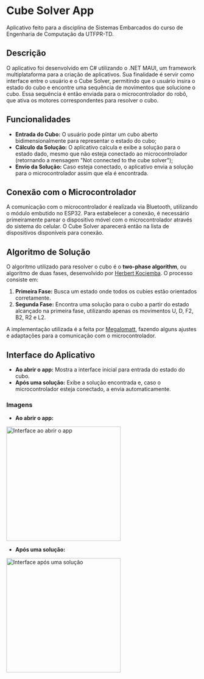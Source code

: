 # Cube Solver App

Aplicativo feito para a disciplina de Sistemas Embarcados do curso de Engenharia de Computação da UTFPR-TD.

## Descrição

O aplicativo foi desenvolvido em C# utilizando o .NET MAUI, um framework multiplataforma para a criação de aplicativos. Sua finalidade é servir como interface entre o usuário e o Cube Solver, permitindo que o usuário insira o estado do cubo e encontre uma sequência de movimentos que solucione o cubo. Essa sequência é então enviada para o microcontrolador do robô, que ativa os motores correspondentes para resolver o cubo.

## Funcionalidades

- **Entrada do Cubo:** O usuário pode pintar um cubo aberto bidimensionalmente para representar o estado do cubo;
- **Cálculo da Solução:** O aplicativo calcula e exibe a solução para o estado dado, mesmo que não esteja conectado ao microcontrolador (retornando a mensagem "Not connected to the cube solver");
- **Envio da Solução:** Caso esteja conectado, o aplicativo envia a solução para o microcontrolador assim que ela é encontrada.

## Conexão com o Microcontrolador

A comunicação com o microcontrolador é realizada via Bluetooth, utilizando o módulo embutido no ESP32. Para estabelecer a conexão, é necessário primeiramente parear o dispositivo móvel com o microcontrolador através do sistema do celular. O Cube Solver aparecerá então na lista de dispositivos disponíveis para conexão.

## Algoritmo de Solução

O algoritmo utilizado para resolver o cubo é o **two-phase algorithm**, ou algoritmo de duas fases, desenvolvido por [Herbert Kociemba](https://kociemba.org/cube.htm). O processo consiste em:

1. **Primeira Fase:** Busca um estado onde todos os cubies estão orientados corretamente.
2. **Segunda Fase:** Encontra uma solução para o cubo a partir do estado alcançado na primeira fase, utilizando apenas os movimentos U, D, F2, B2, R2 e L2.

A implementação utilizada é a feita por [Megalomatt](https://github.com/Megalomatt/Kociemba), fazendo alguns ajustes e adaptações para a comunicação com o microcontrolador.

## Interface do Aplicativo

- **Ao abrir o app:** Mostra a interface inicial para entrada do estado do cubo.
- **Após uma solução:** Exibe a solução encontrada e, caso o microcontrolador esteja conectado, a envia automaticamente.

### Imagens
- **Ao abrir o app:**
<img src="https://github.com/dev-marcos/DLM-Cube-Solver/assets/56239505/03c15287-197e-4a21-8196-843d5cebfa30" alt="Interface ao abrir o app" width="300"/>

- **Após uma solução:**
<img src="https://github.com/dev-marcos/DLM-Cube-Solver/assets/56239505/3fc76efb-73e9-4736-b293-9b753c67aa4f" alt="Interface após uma solução" width="300"/>
